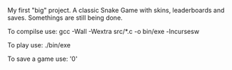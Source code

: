 My first "big" project.
A classic Snake Game with skins, leaderboards and saves.
Somethings are still being done.

To compilse use:
gcc -Wall -Wextra src/*.c -o bin/exe -lncursesw

To play use:
./bin/exe

To save a game use: '0'
